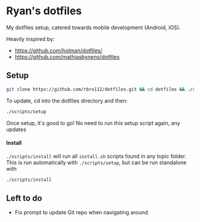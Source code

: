 # Ryan's dotfiles

My dotfiles setup, catered towards mobile development (Android, iOS).

Heavily inspired by:
- https://github.com/holman/dotfiles/
- https://github.com/mathiasbynens/dotfiles

## Setup

```bash
git clone https://github.com/rbro112/dotfiles.git && cd dotfiles && ./scripts/setup
```

To update, cd into the dotfiles directory and then:

```bash
./scripts/setup
```

Once setup, it's good to go! No need to run this setup script again, any updates

#### Install

`./scripts/install` will run all `install.sh` scripts found in any topic folder. This is run automatically with `./scripts/setup`, but can be run standalone with

```bash
./scripts/install
```

## Left to do

- Fix prompt to update Git repo when navigating around.

